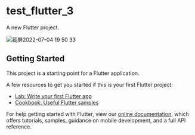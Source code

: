 # test_flutter_3

A new Flutter project.

![截屏2022-07-04 19 50 33](https://user-images.githubusercontent.com/38312620/177140357-0d6b864f-eee2-4b9e-b52c-6f4372ce5930.png)

## Getting Started

This project is a starting point for a Flutter application.

A few resources to get you started if this is your first Flutter project:

- [Lab: Write your first Flutter app](https://flutter.dev/docs/get-started/codelab)
- [Cookbook: Useful Flutter samples](https://flutter.dev/docs/cookbook)

For help getting started with Flutter, view our
[online documentation](https://flutter.dev/docs), which offers tutorials,
samples, guidance on mobile development, and a full API reference.
